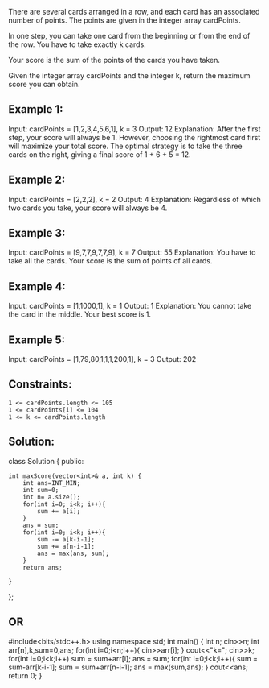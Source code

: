 There are several cards arranged in a row, and each card has an associated number of points. The points are given in the integer array cardPoints.

In one step, you can take one card from the beginning or from the end of the row. You have to take exactly k cards.

Your score is the sum of the points of the cards you have taken.

Given the integer array cardPoints and the integer k, return the maximum score you can obtain.

 

Example 1:
----
Input: cardPoints = [1,2,3,4,5,6,1], k = 3
Output: 12
Explanation: After the first step, your score will always be 1. However, choosing the rightmost card first will maximize your total score. The optimal strategy is to take the three cards on the right, giving a final score of 1 + 6 + 5 = 12.

Example 2:
----
Input: cardPoints = [2,2,2], k = 2
Output: 4
Explanation: Regardless of which two cards you take, your score will always be 4.

Example 3:
----
Input: cardPoints = [9,7,7,9,7,7,9], k = 7
Output: 55
Explanation: You have to take all the cards. Your score is the sum of points of all cards.

Example 4:
---
Input: cardPoints = [1,1000,1], k = 1
Output: 1
Explanation: You cannot take the card in the middle. Your best score is 1. 

Example 5:
----
Input: cardPoints = [1,79,80,1,1,1,200,1], k = 3
Output: 202

 

Constraints:
----

    1 <= cardPoints.length <= 105
    1 <= cardPoints[i] <= 104
    1 <= k <= cardPoints.length

Solution:
-----

class Solution {
public:

    int maxScore(vector<int>& a, int k) {
        int ans=INT_MIN;
        int sum=0;
        int n= a.size();
        for(int i=0; i<k; i++){
            sum += a[i];
        }
        ans = sum;
        for(int i=0; i<k; i++){
            sum -= a[k-i-1];
            sum += a[n-i-1];
            ans = max(ans, sum);
        }
        return ans;
        
    }
   };
   
   OR
   ---
   #include<bits/stdc++.h>
using namespace std;
int main()
{
    int n;
    cin>>n;
    int arr[n],k,sum=0,ans;
    for(int i=0;i<n;i++){
        cin>>arr[i];
    }
    cout<<"k=";
    cin>>k;
    for(int i=0;i<k;i++)
        sum = sum+arr[i];
    ans = sum;
    for(int i=0;i<k;i++){
        sum = sum-arr[k-i-1];
        sum = sum+arr[n-i-1];
        ans = max(sum,ans);
    }
    cout<<ans;
    return 0;
}
